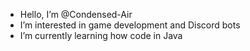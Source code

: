 - Hello, I’m @Condensed-Air
- I’m interested in game development and Discord bots
- I’m currently learning how code in Java
